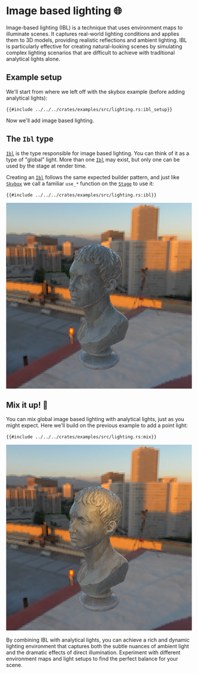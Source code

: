 # Image based lighting 🌐

Image-based lighting (IBL) is a technique that uses environment maps to
illuminate scenes. It captures real-world lighting conditions and applies them
to 3D models, providing realistic reflections and ambient lighting. IBL is
particularly effective for creating natural-looking scenes by simulating complex
lighting scenarios that are difficult to achieve with traditional analytical lights alone.

## Example setup

We'll start from where we left off with the skybox example (before adding
analytical lights):

```rust,ignore
{{#include ../../../crates/examples/src/lighting.rs:ibl_setup}}
```

Now we'll add image based lighting.

## The `Ibl` type

[`Ibl`] is the type responsible for image based lighting.
You can think of it as a type of "global" light.
More than one [`Ibl`] may exist, but only one can be used
by the stage at render time.

Creating an [`Ibl`] follows the same expected builder pattern,
and just like [`Skybox`] we call a familiar `use_*` function
on the [`Stage`] to use it:

```rust,ignore
{{#include ../../../crates/examples/src/lighting.rs:ibl}}
```

![image of a marble bust lit by the helipad environment map](../assets/lighting/ibl.png)

## Mix it up! 🎨

You can mix global image based lighting with analytical lights, just as you
might expect. Here we'll build on the previous example to add a point light:

```rust,ignore
{{#include ../../../crates/examples/src/lighting.rs:mix}}
```

![image of a marble bust lit by the helipad environment map](../assets/lighting/ibl-analytical-mixed.png)

By combining IBL with analytical lights, you can achieve a rich and dynamic
lighting environment that captures both the subtle nuances of ambient light and
the dramatic effects of direct illumination.
Experiment with different environment maps and light setups to find the perfect
balance for your scene.

[`Ibl`]: {{DOCS_URL}}/renderling/pbr/ibl/struct.Ibl.html
[`Skybox`]: {{DOCS_URL}}/renderling/skybox/struct.Skybox.html
[`Stage`]: {{DOCS_URL}}/renderling/stage/struct.Stage.html
